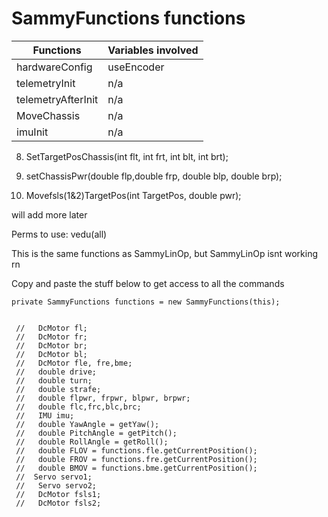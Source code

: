 
# SammyFunctions functions



| Functions          | Variables involved |
|--------------------|--------------------|
| hardwareConfig     | useEncoder         |
| telemetryInit      | n/a                |
| telemetryAfterInit |n/a|
| MoveChassis|n/a|
|imuInit|n/a|









8. SetTargetPosChassis(int flt, int frt, int blt, int brt);



9. setChassisPwr(double flp,double frp, double blp, double brp);



10. Movefsls(1&2)TargetPos(int TargetPos, double pwr);




will add more later










Perms to use: vedu(all)









This is the same functions as SammyLinOp, but SammyLinOp isnt working rn







Copy and paste the stuff below to get access to all the commands
~~~~~~~~~~~~~~~~~~~~~~~~~~~~~~~~~~~~~~~~~~~~~~~~
private SammyFunctions functions = new SammyFunctions(this);


 //   DcMotor fl;
 //   DcMotor fr;
 //   DcMotor br;
 //   DcMotor bl;
 //   DcMotor fle, fre,bme;
 //   double drive;
 //   double turn;
 //   double strafe;
 //   double flpwr, frpwr, blpwr, brpwr;
 //   double flc,frc,blc,brc;
 //   IMU imu;
 //   double YawAngle = getYaw();
 //   double PitchAngle = getPitch();
 //   double RollAngle = getRoll();
 //   double FLOV = functions.fle.getCurrentPosition();
 //   double FROV = functions.fre.getCurrentPosition();
 //   double BMOV = functions.bme.getCurrentPosition();
 //  Servo servo1;
 //   Servo servo2;
 //   DcMotor fsls1;
 //   DcMotor fsls2;
~~~~~~~~~~~~~~~~~~~~~~~~~~~~~~~~~~~~~~~~~~~~~~~~
